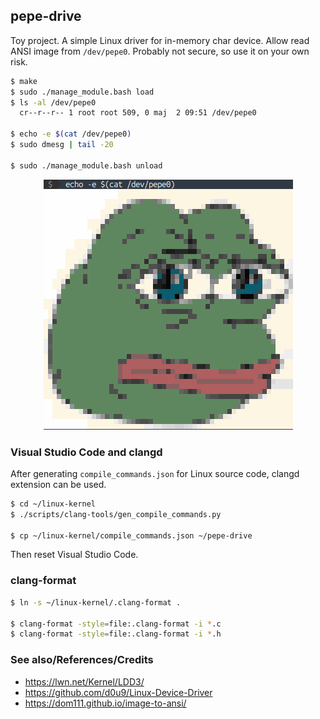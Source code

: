 ## pepe-drive

Toy project. A simple Linux driver for in-memory char device. Allow read ANSI image from `/dev/pepe0`. Probably not secure, so use it on your own risk.

```bash
$ make
$ sudo ./manage_module.bash load
$ ls -al /dev/pepe0
  cr--r--r-- 1 root root 509, 0 maj  2 09:51 /dev/pepe0

$ echo -e $(cat /dev/pepe0)
$ sudo dmesg | tail -20

$ sudo ./manage_module.bash unload
```

<p align="center">
<img src="./screenshot.png"/>
</p>

### Visual Studio Code and clangd

After generating `compile_commands.json` for Linux source code, clangd extension can be used.
```bash
$ cd ~/linux-kernel
$ ./scripts/clang-tools/gen_compile_commands.py

$ cp ~/linux-kernel/compile_commands.json ~/pepe-drive
```

Then reset Visual Studio Code.

### clang-format

```bash
$ ln -s ~/linux-kernel/.clang-format .

$ clang-format -style=file:.clang-format -i *.c
$ clang-format -style=file:.clang-format -i *.h
```

### See also/References/Credits

* https://lwn.net/Kernel/LDD3/
* https://github.com/d0u9/Linux-Device-Driver
* https://dom111.github.io/image-to-ansi/
